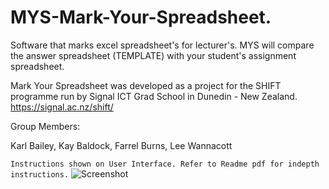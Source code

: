 # MYS-Mark-Your-Spreadsheet.
Software that marks excel spreadsheet's for lecturer's. MYS will compare the answer spreadsheet (TEMPLATE) with your student's assignment spreadsheet. 

Mark Your Spreadsheet was developed as a project for the SHIFT programme run by Signal ICT Grad School in Dunedin - New Zealand.
https://signal.ac.nz/shift/

Group Members:

Karl Bailey, Kay Baldock, Farrel Burns, Lee Wannacott

```Instructions shown on User Interface. Refer to Readme pdf for indepth instructions.```
![Screenshot](https://github.com/LeeWannacott/MYS-Mark-Your-Spreadsheet/blob/master/Mark-Your-Spreadsheet%20instructions.png)


